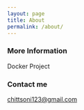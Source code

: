 ```yaml
---
layout: page
title: About
permalink: /about/
---
```




### More Information
Docker Project

### Contact me

[chittsoni123@gmail.com](mailto:chittsoni123@gmail.com)
